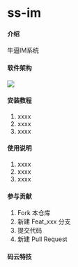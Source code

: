# ss-im

#### 介绍
牛逼IM系统

#### 软件架构
![](https://www.processon.com/view/link/5db6cb2ce4b0c5553743ab0d)


#### 安装教程

1.  xxxx
2.  xxxx
3.  xxxx

#### 使用说明

1.  xxxx
2.  xxxx
3.  xxxx

#### 参与贡献

1.  Fork 本仓库
2.  新建 Feat_xxx 分支
3.  提交代码
4.  新建 Pull Request


#### 码云特技

